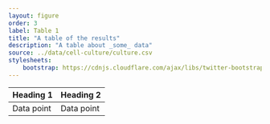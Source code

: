 ```yaml
---
layout: figure
order: 3
label: Table 1
title: "A table of the results"
description: "A table about _some_ data"
source: ../data/cell-culture/culture.csv
stylesheets:
    bootstrap: https://cdnjs.cloudflare.com/ajax/libs/twitter-bootstrap/3.3.2/css/bootstrap.min.css
---
```

<table class="table table-bordered">
<thead>
    <tr>
    <th>Heading 1</th>
    <th>Heading 2</th>
    </tr>
</thead>
<tbody>
    <tr>
    <td>Data point</td>
    <td>Data point</td>
    </tr>
</tbody>
</table>

